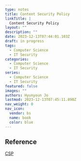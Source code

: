 ```yaml
---
type: notes
title: Content Security Policy
linkTitle: |
  Content Security Policy
layout: ""
description: ""
date: 2023-12-13T07:44:01.103Z
draft: in progress
tags:
  - Computer Science
  - IT Security
categories:
  - Computer Science
  - IT Security
series:
  - Computer Science
  - IT Security
featured: false
images: ""
authors: Hyunyoun Jo
lastmod: 2023-12-13T07:45:11.890Z
nav_weight: 0
nav_icon:
  vendor: bs
  name: book
  color: blue
---
```


## Reference

[CSP](https://developer.mozilla.org/ko/docs/Glossary/CSP)
